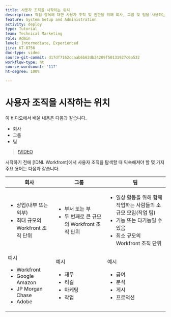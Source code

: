 ```yaml
---
title: 사용자 조직을 시작하는 위치
description: 작업 항목에 대한 사용자 조직 및 권한을 위해 회사, 그룹 및 팀을 사용하는 방법을 알아봅니다.
feature: System Setup and Administration
activity: deploy
type: Tutorial
team: Technical Marketing
role: Admin
level: Intermediate, Experienced
jira: KT-8756
doc-type: video
source-git-commit: d17df7162ccaab6b62db34209f50131927c0a532
workflow-type: ht
source-wordcount: '117'
ht-degree: 100%

---
```


# 사용자 조직을 시작하는 위치

이 비디오에서 배울 내용은 다음과 같습니다.

* 회사
* 그룹
* 팀

>[!VIDEO](https://video.tv.adobe.com/v/3444281/?quality=12&learn=on&enablevpops&captions=kor)

시작하기 전에 [!DNL Workfront]에서 사용자 조직을 탐색할 때 익숙해져야 할 몇 가지 주요 용어는 다음과 같습니다.

| 회사 | 그룹 | 팀 |
| --- | --- | --- |
| <ul><li>상업(내부 또는 외부)</li><li>최대 규모의 Workfront 조직 단위</li></ul> | <ul><li>부서 또는 부</li><li>두 번째로 큰 규모의 Workfront 조직 단위</li></ul> | <ul><li>일상 활동을 위해 함께 작업하는 사람들의 소규모 모임(작업 팀)</li><li>기능 또는 다기능일 수 있음</li><li>최소 규모의 Workfront 조직 단위</li></ul> |
| 예시 <ul><li>Workfront</li><li>Google Amazon</li><li>JP Morgan Chase</li><li>Adobe</li></ul> | 예시 <ul><li>재무</li><li>리걸</li><li>마케팅</li><li>작업</li></ul> | 예시 <ul><li>급여</li><li>분석</li><li>게시</li><li>프로덕션</li></ul> |



